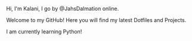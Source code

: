 Hi, 
I'm Kalani, 
I go by @JahsDalmation online.

Welcome to my GitHub!
Here you will find my latest Dotfiles and Projects.

I am currently learning Python!
